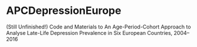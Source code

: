 # APCDepressionEurope
(Still Unfinished!) Code and Materials to An Age-Period-Cohort Approach to Analyse Late-Life Depression Prevalence in Six European Countries, 2004–2016
